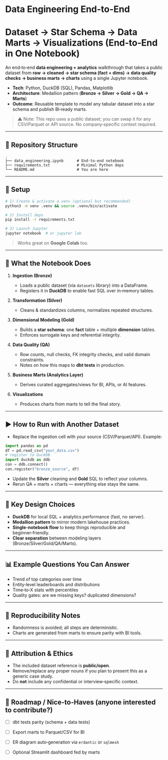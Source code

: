 # Data Engineering End-to-End
# Dataset → Star Schema → Data Marts → Visualizations (End‑to‑End in One Notebook)

An end‑to‑end **data engineering + analytics** walkthrough that takes a public dataset from **raw → cleaned → star schema (fact + dims) → data quality checks → business marts → charts** using a single Jupyter notebook.

- **Tech**: Python, DuckDB (SQL), Pandas, Matplotlib
- **Architecture**: Medallion pattern (**Bronze → Silver → Gold → QA → Marts**)
- **Outcome**: Reusable template to model any tabular dataset into a star schema and publish BI‑ready marts.

> ⚠️ Note: This repo uses a public dataset; you can swap it for any CSV/Parquet or API source. No company‑specific context required.

---

## 📁 Repository Structure

```
.
├── data_engineering.ipynb      # End‑to‑end notebook
├── requirements.txt            # Minimal Python deps
└── README.md                   # You are here
```

---

## 🧰 Setup

```bash
# 1) Create & activate a venv (optional but recommended)
python3 -m venv .venv && source .venv/bin/activate

# 2) Install deps
pip install -r requirements.txt

# 3) Launch Jupyter
jupyter notebook  # or jupyter lab
```

> Works great on **Google Colab** too.

---

## 🧪 What the Notebook Does

1. **Ingestion (Bronze)**  
   - Loads a public dataset (via `datasets` library) into a DataFrame.
   - Registers it in **DuckDB** to enable fast SQL over in‑memory tables.

2. **Transformation (Silver)**  
   - Cleans & standardizes columns, normalizes repeated structures.

3. **Dimensional Modeling (Gold)**  
   - Builds a **star schema**: one **fact** table + multiple **dimension** tables.  
   - Enforces surrogate keys and referential integrity.

4. **Data Quality (QA)**  
   - Row counts, null checks, FK integrity checks, and valid domain constraints.
   - Notes on how this maps to **dbt tests** in production.

5. **Business Marts (Analytics Layer)**  
   - Derives curated aggregates/views for BI, APIs, or AI features.

6. **Visualizations**  
   - Produces charts from marts to tell the final story.

---

## ▶️ How to Run with Another Dataset

- Replace the ingestion cell with your source (CSV/Parquet/API). Example:
```python
import pandas as pd
df = pd.read_csv("your_data.csv")
# register to DuckDB
import duckdb as ddb
con = ddb.connect()
con.register("bronze_source", df)
```
- Update the **Silver** cleaning and **Gold** SQL to reflect your columns.
- Rerun QA + marts + charts — everything else stays the same.

---

## 🧱 Key Design Choices

- **DuckDB** for local SQL + analytics performance (fast, no server).
- **Medallion pattern** to mirror modern lakehouse practices.
- **Single‑notebook flow** to keep things reproducible and beginner‑friendly.
- **Clear separation** between modeling layers (Bronze/Silver/Gold/QA/Marts).

---

## 📊 Example Questions You Can Answer
- Trend of top categories over time
- Entity‑level leaderboards and distributions
- Time‑to‑X stats with percentiles
- Quality gates: are we missing keys? duplicated dimensions?

---

## 🔄 Reproducibility Notes
- Randomness is avoided; all steps are deterministic.
- Charts are generated from marts to ensure parity with BI tools.

---

## 🔐 Attribution & Ethics
- The included dataset reference is **public/open**.  
- Remove/replace any proper nouns if you plan to present this as a generic case study.
- Do **not** include any confidential or interview‑specific context.

---

## 🧭 Roadmap / Nice‑to‑Haves (anyone interested to contribute?)
- [ ] dbt tests parity (schema + data tests)
- [ ] Export marts to Parquet/CSV for BI
- [ ] ER diagram auto‑generation via `erdantic` or `sqlmesh`
- [ ] Optional Streamlit dashboard fed by marts


